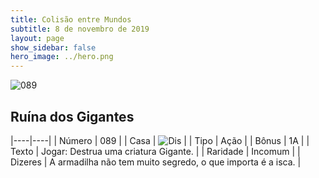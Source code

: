 ```yaml
---
title: Colisão entre Mundos
subtitle: 8 de novembro de 2019
layout: page
show_sidebar: false
hero_image: ../hero.png
---
```


![089](https://cdn.keyforgegame.com/media/card_front/pt/452_089_GHM6CFH8V3GG_pt.png)

## Ruína dos Gigantes

|----|----|
| Número | 089 |
| Casa | ![Dis](https://archonarcana.com/images/thumb/e/e8/Dis.png/22px-Dis.png "Dis") |
| Tipo | Ação |
| Bônus | 1A |
| Texto | Jogar: Destrua uma criatura Gigante. |
| Raridade | Incomum |
| Dizeres | A armadilha não tem muito segredo,  o que importa é a isca. |
